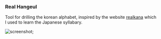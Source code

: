 ### Real Hangeul

Tool for drilling the korean alphabet, inspired by the website [realkana](https://realkana.com/) which I used to learn the Japanese syllabary.

![screenshot](screenshot.png);